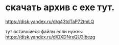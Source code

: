 # скачать архив с exe тут.

https://disk.yandex.ru/d/q43tdTaP72tmLQ

тут оставшиеся файлы если нужны
https://disk.yandex.ru/d/DXDNrxQU3lbezg
